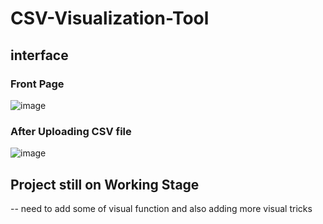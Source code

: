 # CSV-Visualization-Tool
## interface
### Front Page 
![image](https://github.com/user-attachments/assets/a0220609-13cd-47b5-83a9-31f3a9252303)

### After Uploading CSV file
![image](https://github.com/user-attachments/assets/02069175-d364-4c9c-825f-94c1ae1a8a4c)

## Project still on Working Stage
-- need to add some of visual function and also adding more visual tricks 


